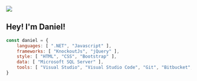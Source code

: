 ![](https://komarev.com/ghpvc/?username=your-github-username)

<h2> Hey! I'm Daniel! </h2>


```javascript
const daniel = {
    languages: [ ".NET", "Javascript" ],
    frameworks: [ "KnockoutJs", "jQuery" ],
    style: [ "HTML", "CSS", "Bootstrap" ],
    data: [ "Microsoft SQL Server" ],
    tools: [ "Visual Studio", "Visual Studio Code", "Git", "Bitbucket", "SourceTree", "Postman", "Latex", "Markdown" ]
}
```
